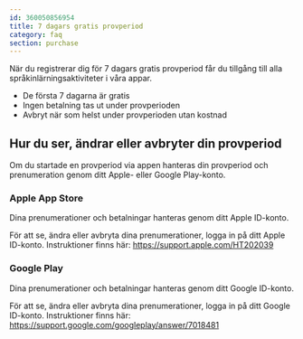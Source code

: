 ```yaml
---
id: 360050856954
title: 7 dagars gratis provperiod
category: faq
section: purchase
---
```


När du registrerar dig för 7 dagars gratis provperiod får du tillgång till alla språkinlärningsaktiviteter i våra appar.

- De första 7 dagarna är gratis  
- Ingen betalning tas ut under provperioden
- Avbryt när som helst under provperioden utan kostnad

## Hur du ser, ändrar eller avbryter din provperiod

Om du startade en provperiod via appen hanteras din provperiod och prenumeration genom ditt Apple- eller Google Play-konto.

### Apple App Store

Dina prenumerationer och betalningar hanteras genom ditt Apple ID-konto.

För att se, ändra eller avbryta dina prenumerationer, logga in på ditt Apple ID-konto. Instruktioner finns här: <https://support.apple.com/HT202039>

### Google Play

Dina prenumerationer och betalningar hanteras genom ditt Google ID-konto.

För att se, ändra eller avbryta dina prenumerationer, logga in på ditt Google ID-konto. Instruktioner finns här: <https://support.google.com/googleplay/answer/7018481>